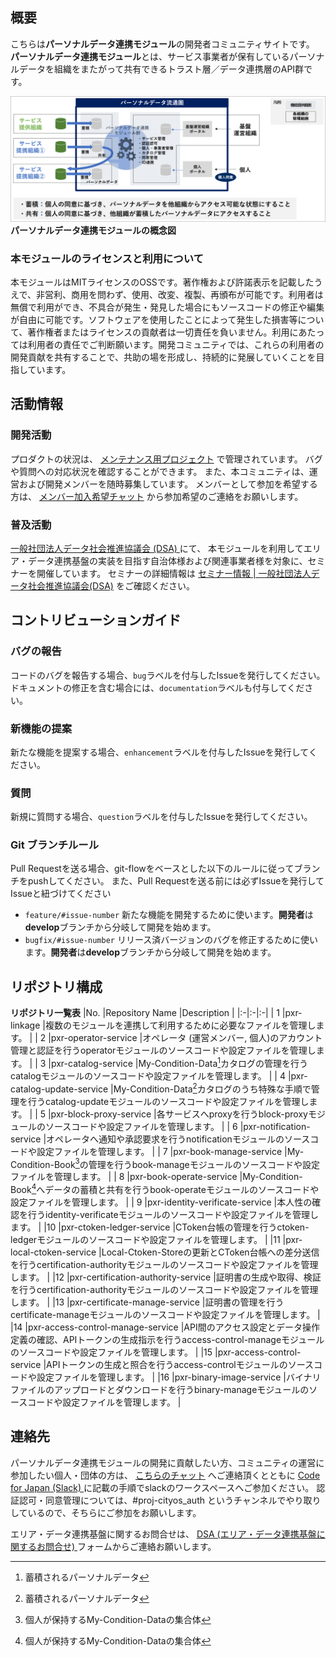 ## 概要
こちらは**パーソナルデータ連携モジュール**の開発者コミュニティサイトです。
**パーソナルデータ連携モジュール**とは、サービス事業者が保有しているパーソナルデータを組織をまたがって共有できるトラスト層／データ連携層のAPI群です。

<!--
マークダウンファイルからプレビュー表示する場合：concept-image](image/concept-image.PNG)
GitHubのOverviewから表示する場合：![concept-image](profile/image//concept-image.PNG)
-->
![concept-image](profile/image/concept-image.PNG)
**パーソナルデータ連携モジュールの概念図**

### 本モジュールのライセンスと利用について
本モジュールはMITライセンスのOSSです。著作権および許諾表示を記載したうえで、非営利、商用を問わず、使用、改変、複製、再頒布が可能です。利用者は無償で利用ができ、不具合が発生・発見した場合にもソースコードの修正や編集が自由に可能です。ソフトウェアを使用したことによって発生した損害等について、著作権者またはライセンスの貢献者は一切責任を負いません。利用にあたっては利用者の責任でご判断願います。開発コミュニティでは、これらの利用者の開発貢献を共有することで、共助の場を形成し、持続的に発展していくことを目指しています。

## 活動情報
### 開発活動
プロダクトの状況は、
[メンテナンス用プロジェクト](https://github.com/orgs/Personal-Data-Linkage-Module/projects/1)
で管理されています。
バグや質問への対応状況を確認することができます。
また、本コミュニティは、運営および開発メンバーを随時募集しています。
メンバーとして参加を希望する方は、
[メンバー加入希望チャット](https://github.com/orgs/Personal-Data-Linkage-Module/discussions/new?category=%E3%83%A1%E3%83%B3%E3%83%90%E3%83%BC%E5%8A%A0%E5%85%A5%E5%B8%8C%E6%9C%9B)
から参加希望のご連絡をお願いします。


### 普及活動
[一般社団法人データ社会推進協議会 (DSA) ](https://data-society-alliance.org)
にて、
本モジュールを利用してエリア・データ連携基盤の実装を目指す自治体様および関連事業者様を対象に、セミナーを開催しています。
セミナーの詳細情報は
[セミナー情報 | 一般社団法人データ社会推進協議会(DSA)](https://data-society-alliance.org/data-ex/area-data/seminar)
をご確認ください。

## コントリビューションガイド
### バグの報告
コードのバグを報告する場合、`bug`ラベルを付与したIssueを発行してください。ドキュメントの修正を含む場合には、`documentation`ラベルも付与してください。

### 新機能の提案
新たな機能を提案する場合、`enhancement`ラベルを付与したIssueを発行してください。

### 質問
新規に質問する場合、`question`ラベルを付与したIssueを発行してください。

### Git ブランチルール
Pull Requestを送る場合、git-flowをベースとした以下のルールに従ってブランチをpushしてください。
また、Pull Requestを送る前には必ずIssueを発行してIssueと紐づけてください

* `feature/#issue-number` 新たな機能を開発するために使います。**開発者**は**develop**ブランチから分岐して開発を始めます。
* `bugfix/#issue-number` リリース済バージョンのバグを修正するために使います。**開発者**は**develop**ブランチから分岐して開発を始めます。

## リポジトリ構成

**リポジトリ一覧表**
|No. |Repository Name |Description |
|:-|:-|:-|
| 1 |pxr-linkage |複数のモジュールを連携して利用するために必要なファイルを管理します。 |
| 2 |pxr-operator-service |オペレータ (運営メンバー, 個人)のアカウント管理と認証を行うoperatorモジュールのソースコードや設定ファイルを管理します。 |
| 3 |pxr-catalog-service |My-Condition-Data[^1]カタログの管理を行うcatalogモジュールのソースコードや設定ファイルを管理します。 |
| 4 |pxr-catalog-update-service |My-Condition-Data[^1]カタログのうち特殊な手順で管理を行うcatalog-updateモジュールのソースコードや設定ファイルを管理します。 |
| 5 |pxr-block-proxy-service |各サービスへproxyを行うblock-proxyモジュールのソースコードや設定ファイルを管理します。 |
| 6 |pxr-notification-service |オペレータへ通知や承認要求を行うnotificationモジュールのソースコードや設定ファイルを管理します。 |
| 7 |pxr-book-manage-service |My-Condition-Book[^2]の管理を行うbook-manageモジュールのソースコードや設定ファイルを管理します。 |
| 8 |pxr-book-operate-service |My-Condition-Book[^2]へデータの蓄積と共有を行うbook-operateモジュールのソースコードや設定ファイルを管理します。 |
| 9 |pxr-identity-verificate-service |本人性の確認を行うidentity-verificateモジュールのソースコードや設定ファイルを管理します。 |
|10 |pxr-ctoken-ledger-service |CToken台帳の管理を行うctoken-ledgerモジュールのソースコードや設定ファイルを管理します。 |
|11 |pxr-local-ctoken-service |Local-Ctoken-Storeの更新とCToken台帳への差分送信を行うcertification-authorityモジュールのソースコードや設定ファイルを管理します。 |
|12 |pxr-certification-authority-service |証明書の生成や取得、検証を行うcertification-authorityモジュールのソースコードや設定ファイルを管理します。 |
|13 |pxr-certificate-manage-service |証明書の管理を行うcertificate-manageモジュールのソースコードや設定ファイルを管理します。 |
|14 |pxr-access-control-manage-service |API間のアクセス設定とデータ操作定義の確認、APIトークンの生成指示を行うaccess-control-manageモジュールのソースコードや設定ファイルを管理します。 |
|15 |pxr-access-control-service |APIトークンの生成と照合を行うaccess-controlモジュールのソースコードや設定ファイルを管理します。 |
|16 |pxr-binary-image-service |バイナリファイルのアップロードとダウンロードを行うbinary-manageモジュールのソースコードや設定ファイルを管理します。 |

[^1]: 蓄積されるパーソナルデータ
[^2]: 個人が保持するMy-Condition-Dataの集合体

## 連絡先
パーソナルデータ連携モジュールの開発に貢献したい方、コミュニティの運営に参加したい個人・団体の方は、
[こちらのチャット](https://github.com/orgs/Personal-Data-Linkage-Module/discussions/new?category=%E3%83%A1%E3%83%B3%E3%83%90%E3%83%BC%E5%8A%A0%E5%85%A5%E5%B8%8C%E6%9C%9B)
へご連絡頂くとともに
[Code for Japan (Slack) ](https://www.code4japan.org/activity/community)
に記載の手順でslackのワークスペースへご参加ください。
認証認可・同意管理については、#proj-cityos_auth というチャンネルでやり取りしているので、そちらにご参加をお願いします。

エリア・データ連携基盤に関するお問合せは、
[DSA (エリア・データ連携基盤に関するお問合せ) ](https://data-society-alliance.org/data-ex/area-data/contact/)
フォームからご連絡お願いします。

<!--

**Here are some ideas to get you started:**

🙋‍♀️ A short introduction - what is your organization all about?
🌈 Contribution guidelines - how can the community get involved?
👩‍💻 Useful resources - where can the community find your docs? Is there anything else the community should know?
🍿 Fun facts - what does your team eat for breakfast?
🧙 Remember, you can do mighty things with the power of [Markdown](https://docs.github.com/github/writing-on-github/getting-started-with-writing-and-formatting-on-github/basic-writing-and-formatting-syntax)
-->
